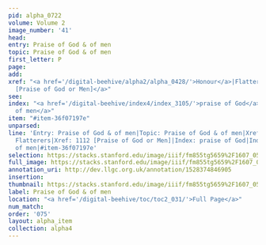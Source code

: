 ```yaml
---
pid: alpha_0722
volume: Volume 2
image_number: '41'
head: 
entry: Praise of God & of men
topic: Praise of God & of men
first_letter: P
page: 
add: 
xref: "<a href='/digital-beehive/alpha2/alpha_0428/'>Honour</a>|Flatterers|<a href='/digital-beehive/toc/toc2_216/'>1112
  [Praise of God or Men]</a>"
see: 
index: "<a href='/digital-beehive/index4/index_3105/'>praise of God</a>|<a href='/digital-beehive/index4/index_3106/'>praise
  of men</a>"
item: "#item-36f07197e"
unparsed: 
line: 'Entry: Praise of God & of men|Topic: Praise of God & of men|Xref: Honour|Xref:
  Flatterers|Xref: 1112 [Praise of God or Men]|Index: praise of God|Index: praise
  of men|#item-36f07197e'
selection: https://stacks.stanford.edu/image/iiif/fm855tg5659%2F1607_0508/308,4474,2990,576/full/0/default.jpg
full_image: https://stacks.stanford.edu/image/iiif/fm855tg5659%2F1607_0508/full/full/0/default.jpg
annotation_uri: http://dev.llgc.org.uk/annotation/1528374846905
insertion: 
thumbnail: https://stacks.stanford.edu/image/iiif/fm855tg5659%2F1607_0508/308,4474,600,180/250,/0/default.jpg
label: Praise of God & of men
location: "<a href='/digital-beehive/toc/toc2_031/'>Full Page</a>"
num_match: 
order: '075'
layout: alpha_item
collection: alpha4
---
```

